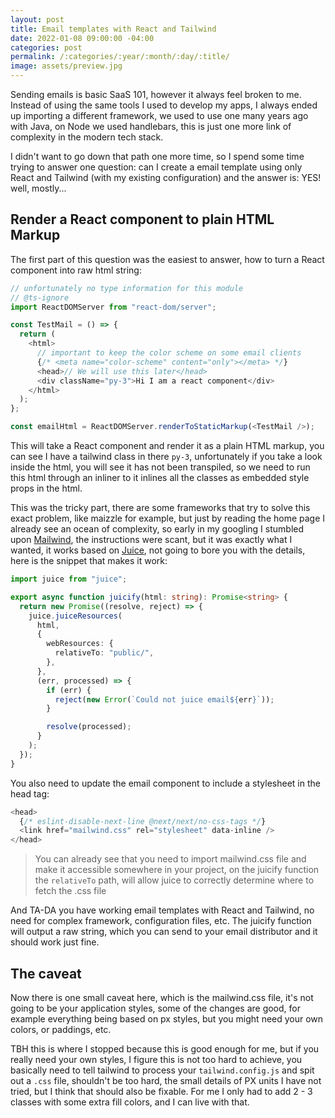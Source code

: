 ```yaml
---
layout: post
title: Email templates with React and Tailwind
date: 2022-01-08 09:00:00 -04:00
categories: post
permalink: /:categories/:year/:month/:day/:title/
image: assets/preview.jpg
---
```


Sending emails is basic SaaS 101, however it always feel broken to me. Instead of using the same tools I used to develop my apps, I always ended up importing a different framework, we used to use one many years ago with Java, on Node we used handlebars, this is just one more link of complexity in the modern tech stack.

I didn't want to go down that path one more time, so I spend some time trying to answer one question: can I create a email template using only React and Tailwind (with my existing configuration) and the answer is: YES! well, mostly...

## Render a React component to plain HTML Markup

The first part of this question was the easiest to answer, how to turn a React component into raw html string:

```ts
// unfortunately no type information for this module
// @ts-ignore
import ReactDOMServer from "react-dom/server";

const TestMail = () => {
  return (
    <html>
      // important to keep the color scheme on some email clients
      {/* <meta name="color-scheme" content="only"></meta> */}
      <head>// We will use this later</head>
      <div className="py-3">Hi I am a react component</div>
    </html>
  );
};

const emailHtml = ReactDOMServer.renderToStaticMarkup(<TestMail />);
```

This will take a React component and render it as a plain HTML markup, you can see I have a tailwind class in there `py-3`, unfortunately if you take a look inside the html, you will see it has not been transpiled, so we need to run this html through an inliner to it inlines all the classes as embedded style props in the html.

This was the tricky part, there are some frameworks that try to solve this exact problem, like maizzle for example, but just by reading the home page I already see an ocean of complexity, so early in my googling I stumbled upon [Mailwind](https://github.com/soheilpro/mailwind), the instructions were scant, but it was exactly what I wanted, it works based on [Juice](https://github.com/Automattic/juice), not going to bore you with the details, here is the snippet that makes it work:

```ts
import juice from "juice";

export async function juicify(html: string): Promise<string> {
  return new Promise((resolve, reject) => {
    juice.juiceResources(
      html,
      {
        webResources: {
          relativeTo: "public/",
        },
      },
      (err, processed) => {
        if (err) {
          reject(new Error(`Could not juice email${err}`));
        }

        resolve(processed);
      }
    );
  });
}
```

You also need to update the email component to include a stylesheet in the head tag:

```ts
<head>
  {/* eslint-disable-next-line @next/next/no-css-tags */}
  <link href="mailwind.css" rel="stylesheet" data-inline />
</head>
```

> You can already see that you need to import mailwind.css file and make it accessible somewhere in your project, on the juicify function the `relativeTo` path, will allow juice to correctly determine where to fetch the .css file

And TA-DA you have working email templates with React and Tailwind, no need for complex framework, configuration files, etc. The juicify function will output a raw string, which you can send to your email distributor and it should work just fine.

## The caveat

Now there is one small caveat here, which is the mailwind.css file, it's not going to be your application styles, some of the changes are good, for example everything being based on px styles, but you might need your own colors, or paddings, etc.

TBH this is where I stopped because this is good enough for me, but if you really need your own styles, I figure this is not too hard to achieve, you basically need to tell tailwind to process your `tailwind.config.js` and spit out a `.css` file, shouldn't be too hard, the small details of PX units I have not tried, but I think that should also be fixable. For me I only had to add 2 - 3 classes with some extra fill colors, and I can live with that.
